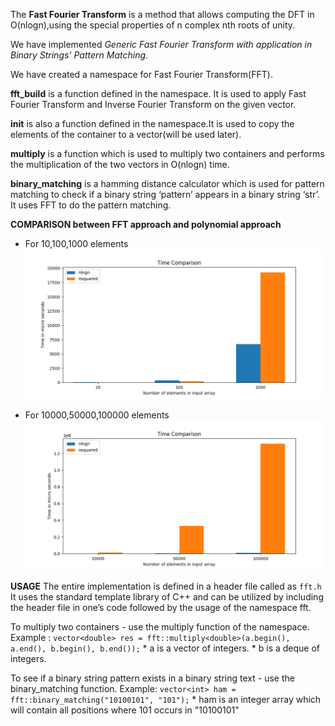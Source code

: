 The **Fast Fourier Transform** is a method that allows computing the DFT in O(nlogn),using the special properties of n complex nth roots of unity.

We have implemented *Generic Fast Fourier Transform with application in Binary Strings’ Pattern Matching*.

We have created a namespace for Fast Fourier Transform(FFT).

**fft_build** is a function defined in the namespace. It is used to apply Fast Fourier Transform and Inverse Fourier Transform on the given vector. 

**init** is also a function defined in the namespace.It is used to copy the elements of the container to a vector(will be used later).

**multiply** is a function which is used to multiply two containers and performs the multiplication of the two vectors in O(nlogn) time.

**binary_matching** is a hamming distance calculator which is used for pattern matching to check if a binary string ‘pattern’ appears in a binary string ‘str’. It uses FFT to do the pattern matching.

**COMPARISON between FFT approach and polynomial approach**

* For 10,100,1000 elements ![10,100,1000](10_100_1000.png)

* For 10000,50000,100000 elements ![10000,50000,100000](10000_50000_100000.png)

**USAGE**
The entire implementation is defined in a header file called as `fft.h`
It uses the standard template library of C++ and can be utilized by including the header file in one’s code followed by the usage of the namespace fft.

To multiply two containers - use the multiply function of the namespace.
Example : 
`vector<double> res = fft::multiply<double>(a.begin(), a.end(), b.begin(), b.end());`
	* a is a vector of integers.
	* b is a deque of integers.

To see if a binary string pattern exists in a binary string text - use the binary_matching function.
Example:
	`vector<int> ham = fft::binary_matching("10100101", "101");`
	* ham is an integer array which will contain all positions where 101 occurs in "10100101"

